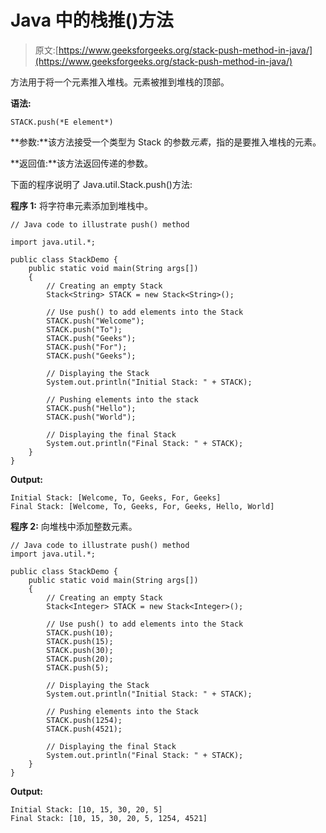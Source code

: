 # Java 中的栈推()方法

> 原文:[https://www.geeksforgeeks.org/stack-push-method-in-java/](https://www.geeksforgeeks.org/stack-push-method-in-java/)

方法用于将一个元素推入堆栈。元素被推到堆栈的顶部。

**语法:**

```
STACK.push(*E element*)
```

**参数:**该方法接受一个类型为 Stack 的参数*元素*，指的是要推入堆栈的元素。

**返回值:**该方法返回传递的参数。

下面的程序说明了 Java.util.Stack.push()方法:

**程序 1:** 将字符串元素添加到堆栈中。

```
// Java code to illustrate push() method

import java.util.*;

public class StackDemo {
    public static void main(String args[])
    {
        // Creating an empty Stack
        Stack<String> STACK = new Stack<String>();

        // Use push() to add elements into the Stack
        STACK.push("Welcome");
        STACK.push("To");
        STACK.push("Geeks");
        STACK.push("For");
        STACK.push("Geeks");

        // Displaying the Stack
        System.out.println("Initial Stack: " + STACK);

        // Pushing elements into the stack
        STACK.push("Hello");
        STACK.push("World");

        // Displaying the final Stack
        System.out.println("Final Stack: " + STACK);
    }
}
```

**Output:**

```
Initial Stack: [Welcome, To, Geeks, For, Geeks]
Final Stack: [Welcome, To, Geeks, For, Geeks, Hello, World]

```

**程序 2:** 向堆栈中添加整数元素。

```
// Java code to illustrate push() method
import java.util.*;

public class StackDemo {
    public static void main(String args[])
    {
        // Creating an empty Stack
        Stack<Integer> STACK = new Stack<Integer>();

        // Use push() to add elements into the Stack
        STACK.push(10);
        STACK.push(15);
        STACK.push(30);
        STACK.push(20);
        STACK.push(5);

        // Displaying the Stack
        System.out.println("Initial Stack: " + STACK);

        // Pushing elements into the Stack
        STACK.push(1254);
        STACK.push(4521);

        // Displaying the final Stack
        System.out.println("Final Stack: " + STACK);
    }
}
```

**Output:**

```
Initial Stack: [10, 15, 30, 20, 5]
Final Stack: [10, 15, 30, 20, 5, 1254, 4521]

```